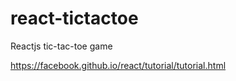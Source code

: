 # react-tictactoe
Reactjs tic-tac-toe game

https://facebook.github.io/react/tutorial/tutorial.html
